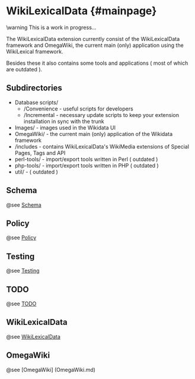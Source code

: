 WikiLexicalData	{#mainpage}
===============
\warning This is a work in progress...

The WikiLexicalData extension currently consist of the WikiLexicalData framework
and OmegaWiki, the current main (only) application using the WikiLexical framework.

Besides these it also contains some tools and applications ( most of which are outdated ).

Subdirectories
--------------
- Database scripts/
	- /Convenience - useful scripts for developers
	- /Incremental - necessary update scripts to keep your extension installation in sync with the trunk
- Images/ - images used in the Wikidata UI
- OmegaWiki/ - the current main (only) application of the Wikidata framework
- /includes - contains WikiLexicalData's WikiMedia extensions of Special Pages, Tags and API
- perl-tools/ - import/export tools written in Perl ( outdated )
- php-tools/ - import/export tools written in PHP ( outdated )
- util/ - ( outdated )

Schema
------
@see [Schema](SCHEMA.md)

Policy
------
@see [Policy](POLICY.md)

Testing
-------
@see [Testing](TESTING.md)

TODO
----
@see [TODO](TODO.md)

WikiLexicalData
---------------
@see [WikiLexicalData](WikiLexicalData.md)

OmegaWiki
---------
@see [OmegaWiki] (OmegaWiki.md)
